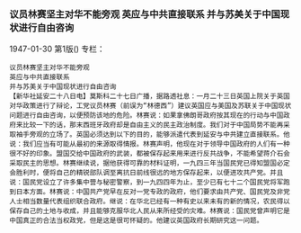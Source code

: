 ### 议员林赛坚主对华不能旁观  英应与中共直接联系  并与苏美关于中国现状进行自由咨询

1947-01-30
第1版()
专栏：

    议员林赛坚主对华不能旁观
    英应与中共直接联系
    并与苏美关于中国现状进行自由咨询
    【新华社延安二十八日电】莫斯科二十七日广播，据路透社息：一月二十三日英国上院关于英国对华政策进行了辩论，工党议员林赛（前误为“林德西”）建议英国应与美国及苏联关于中国现状问题进行自由咨询，以便预防该地的危险。林赛说：如果拿佛朗哥政府按其现在的行动与中国政府来比较一下的话，那末西班牙政府却是自由主义的民主政治制度。我们对于中国局势不能再采取袖手旁观的立场了。英国必须达到以下的目的，能够派遣代表到延安与中共建立直接联系。他说：我们应当有可能从最初的来源取得情报。林赛声明，他现在对于领导中国政府的人们有一种很不好的印象。盟国交给中国政府的武装，都被保存起来用来进行反共战争，不能希望蒋介石会采取民主的思想。林赛继续说，据他获得可靠的材料证明，一九四三年当国民党已得知盟国必定会胜利时，便将自己的精锐部队调至离抗日前线很远的地方保存起来，以便进攻共产党。并且说：国民党设立了许多集中营与秘密警察，到一九四四年为止，至少已有七十二个国民党将军跑到日本方面。林赛说：中国共产党早在反对一党专政的政府，他们要求由共产党、国民党及非党人士相当数量代表组织联合政府。继说：在华北已经有一种有史以来未有的新的情况，农民得以保存自己的土地与收成，并且能够克服华北人民从来所经受的灾难。林赛说：国民党曾声明它是中国真正的合法当权政党，但是这是很可怀疑的。他建议英国政府长期研究这一问题。
